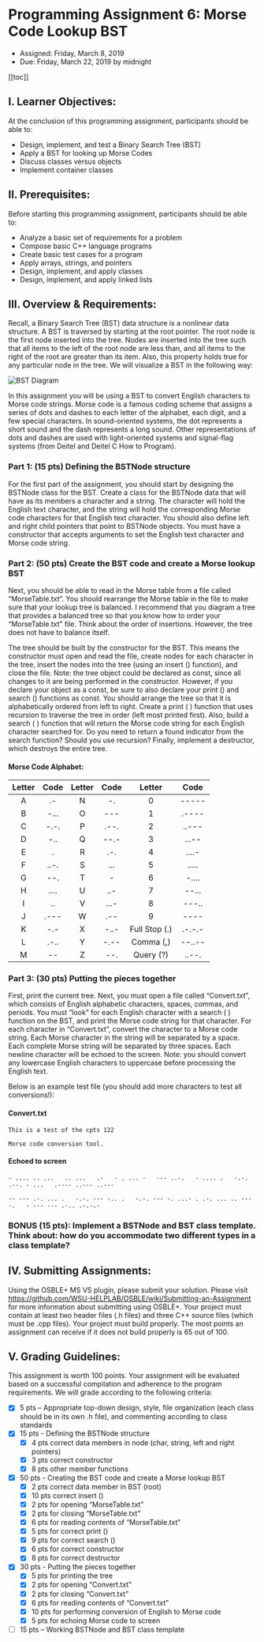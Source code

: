 # Programming Assignment 6: Morse Code Lookup BST

- Assigned: Friday, March 8, 2019
- Due: Friday, March 22, 2019 by midnight

[[toc]]

## I. Learner Objectives:
At the conclusion of this programming assignment, participants should be able to:
  - Design, implement, and test a Binary Search Tree (BST)
  - Apply a BST for looking up Morse Codes
  - Discuss classes versus objects
  - Implement container classes

## II. Prerequisites:
Before starting this programming assignment, participants should be able to:
  - Analyze a basic set of requirements for a problem
  - Compose basic C++ language programs
  - Create basic test cases for a program
  - Apply arrays, strings, and pointers
  - Design, implement, and apply classes
  - Design, implement, and apply linked lists

 

## III. Overview & Requirements:

Recall, a Binary Search Tree (BST) data structure is a nonlinear data structure. A BST is traversed by starting at the root pointer. The root node is the first node inserted into the tree. Nodes are inserted into the tree such that all items to the left of the root node are less than, and all items to the right of the root are greater than its item. Also, this property holds true for any particular node in the tree. We will visualize a BST in the following way:

![BST Diagram](https://eecs.wsu.edu/~aofallon/cpts122/progassignments/PA6_files/image005.jpg)

In this assignment you will be using a BST to convert English characters to Morse code strings. Morse code is a famous coding scheme that assigns a series of dots and dashes to each letter of the alphabet, each digit, and a few special characters. In sound-oriented systems, the dot represents a short sound and the dash represents a long sound. Other representations of dots and dashes are used with light-oriented systems and signal-flag systems (from Deitel and Deitel C How to Program).

 
### Part 1: (15 pts) Defining the BSTNode structure              
For the first part of the assignment, you should start by designing the BSTNode class for the BST. Create a class for the BSTNode data that will have as its members a character and a string. The character will hold the English text character, and the string will hold the corresponding Morse code characters for that English text character. You should also define left and right child pointers that point to BSTNode objects. You must have a constructor that accepts arguments to set the English text character and Morse code string.

 

### Part 2: (50 pts) Create the BST code and create a Morse lookup BST

Next, you should be able to read in the Morse table from a file called “MorseTable.txt”. You should rearrange the Morse table in the file to make sure that your lookup tree is balanced. I recommend that you diagram a tree that provides a balanced tree so that you know how to order your “MorseTable.txt” file. Think about the order of insertions. However, the tree does not have to balance itself.

The tree should be built by the constructor for the BST. This means the constructor must open and read the file, create nodes for each character in the tree, insert the nodes into the tree (using an insert () function), and close the file. Note: the tree object could be declared as const, since all changes to it are being performed in the constructor. However, if you declare your object as a const, be sure to also declare your print () and search () functions as const. You should arrange the tree so that it is alphabetically ordered from left to right. Create a print ( ) function that uses recursion to traverse the tree in order (left most printed first). Also, build a search ( ) function that will return the Morse code string for each English character searched for. Do you need to return a found indicator from the search function? Should you use recursion? Finally, implement a destructor, which destroys the entire tree.

#### Morse Code Alphabet:

| Letter   | Code   |  Letter   |  Code   | Letter        | Code   |
| :------: | :----: | :-------: | :-----: | :-----------: | :----: |
| A        | .-     |  N        |  -.     | 0             | -----  |
| B        | -...   |  O        |  ---    | 1             | .----  |
| C        | -.-.   |  P        |  .--.   | 2             | ..---  |
| D        | -..    |  Q        |  --.-   | 3             | ...--  |
| E        | .      |  R        |  .-.    | 4             | ....-  |
| F        | ..-.   |  S        |  ...    | 5             | .....  |
| G        | --.    |  T        |  -      | 6             | -....  |
| H        | ....   |  U        |  ..-    | 7             | --...  |
| I        | ..     |  V        |  ...-   | 8             | ---..  |
| J        | .---   |  W        |  .--    | 9             | ----   |
| K        | -.-    |  X        |  -..-   | Full Stop (.) | .-.-.- |
| L        | .-..   |  Y        |  -.--   | Comma (,)     | --..-- |
| M        | --     |  Z        |  --.    | Query (?)     | ..--.  |


### Part 3: (30 pts) Putting the pieces together

First, print the current tree. Next, you must open a file called “Convert.txt”, which consists of English alphabetic characters, spaces, commas, and periods. You must “look” for each English character with a search ( ) function on the BST, and print the Morse code string for that character. For each character in “Convert.txt”, convert the character to a Morse code string. Each Morse character in the string will be separated by a space. Each complete Morse string will be separated by three spaces. Each newline character will be echoed to the screen. Note: you should convert any lowercase English characters to uppercase before processing the English text.

 

Below is an example test file (you should add more characters to test all conversions!):

 

#### Convert.txt
```
This is a test of the cpts 122

Morse code conversion tool.
```
 
#### Echoed to screen

```
- .... .. ...   .. ...   .-   - . ... -   --- ..-.   - .... .   -.-. .--. - ...   .---- ..--- ..--- 

-- --- .-. ... .   -.-. --- -.. .   -.-. --- -. ...- . .-. ... .. --- -.   - --- --- .-.. .-.-.-   
```
 

 

### BONUS (15 pts): Implement a BSTNode and BST class template. Think about: how do you accommodate two different types in a class template?

 

## IV. Submitting Assignments:

Using the OSBLE+ MS VS plugin, please submit your solution. Please visit https://github.com/WSU-HELPLAB/OSBLE/wiki/Submitting-an-Assignment for more information about submitting using OSBLE+.
Your project must contain at least two header files (.h files) and three C++ source files (which must be .cpp files).
Your project must build properly. The most points an assignment can receive if it does not build properly is 65 out of 100.
 

## V. Grading Guidelines:

This assignment is worth 100 points. Your assignment will be evaluated based on a successful compilation and adherence to the program requirements. We will grade according to the following criteria:

- [x] 5 pts – Appropriate top-down design, style, file organization (each class should be in its own .h file), and commenting according to class standards
- [x] 15 pts - Defining the BSTNode structure
  - [x] 4 pts correct data members in node (char, string, left and right pointers)
  - [x] 3 pts correct constructor
  - [x] 8 pts other member functions
- [x] 50 pts - Creating the BST code and create a Morse lookup BST
  - [x] 2 pts correct data member in BST (root)
  - [x] 10 pts correct insert ()
  - [x] 2 pts for opening “MorseTable.txt”
  - [x] 2 pts for closing “MorseTable.txt”
  - [x] 6 pts for reading contents of “MorseTable.txt”
  - [x] 5 pts for correct print ()
  - [x] 9 pts for correct search ()
  - [x] 6 pts for correct constructor
  - [x] 8 pts for correct destructor
- [x] 30 pts -  Putting the pieces together
  - [x] 5 pts for printing the tree
  - [x] 2 pts for opening “Convert.txt”
  - [x] 2 pts for closing “Convert.txt”
  - [x] 6 pts for reading contents of “Convert.txt”
  - [x] 10 pts for performing conversion of English to Morse code
  - [x] 5 pts for echoing Morse code to screen
- [ ] 15 pts – Working BSTNode and BST class template